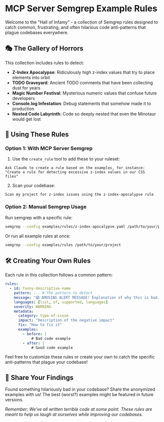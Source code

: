 # MCP Server Semgrep Example Rules

Welcome to the "Hall of Infamy" - a collection of Semgrep rules designed to catch common, frustrating, and often hilarious code anti-patterns that plague codebases everywhere.

## 🎭 The Gallery of Horrors

This collection includes rules to detect:

- **Z-Index Apocalypse**: Ridiculously high z-index values that try to place elements into orbit
- **TODO Graveyard**: Ancient TODO comments that have been collecting dust for years
- **Magic Number Festival**: Mysterious numeric values that confuse future developers
- **Console.log Infestation**: Debug statements that somehow made it to production
- **Nested Code Labyrinth**: Code so deeply nested that even the Minotaur would get lost

## 🚀 Using These Rules

### Option 1: With MCP Server Semgrep

1. Use the `create_rule` tool to add these to your ruleset:

```
Ask Claude to create a rule based on the examples, for instance:
"Create a rule for detecting excessive z-index values in our CSS files"
```

2. Scan your codebase:

```
Scan my project for z-index issues using the z-index-apocalypse rule
```

### Option 2: Manual Semgrep Usage

Run semgrep with a specific rule:

```bash
semgrep --config examples/rules/z-index-apocalypse.yaml /path/to/your/project
```

Or run all example rules at once:

```bash
semgrep --config examples/rules /path/to/your/project
```

## 🛠️ Creating Your Own Rules

Each rule in this collection follows a common pattern:

```yaml
rules:
  - id: funny-descriptive-name
    pattern: ... # The pattern to detect
    message: "😱 AMUSING ALERT MESSAGE! Explanation of why this is bad."
    languages: [list, of, supported, languages]
    severity: WARNING
    metadata:
      category: type-of-issue
      impact: "Description of the negative impact"
      fix: "How to fix it"
      examples:
        - before: |
            # Bad code example
        - after: |
            # Good code example
```

Feel free to customize these rules or create your own to catch the specific anti-patterns that plague your codebase!

## 🤣 Share Your Findings

Found something hilariously bad in your codebase? Share the anonymized examples with us! The best (worst?) examples might be featured in future versions.

*Remember: We've all written terrible code at some point. These rules are meant to help us laugh at ourselves while improving our codebases.*